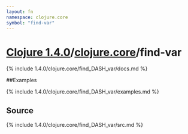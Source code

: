```yaml
---
layout: fn
namespace: clojure.core
symbol: "find-var"
---
```


# [Clojure 1.4.0](../../)/[clojure.core](../)/find-var

{% include 1.4.0/clojure.core/find_DASH_var/docs.md %}

##Examples

{% include 1.4.0/clojure.core/find_DASH_var/examples.md %}
## Source
{% include 1.4.0/clojure.core/find_DASH_var/src.md %}

